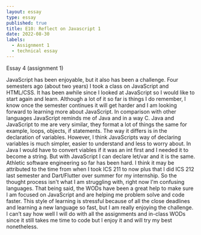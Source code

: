 ```yaml
---
layout: essay
type: essay
published: true
title: E10: Reflect on Javascript 1
date: 2022-08-30
labels:
  - Assignment 1
  - technical essay
---
```

Essay 4 (assignment 1)

JavaScript has been enjoyable, but it also has been a challenge. Four semesters ago (about two years) I took a class on JavaScript and HTML/CSS. It has been awhile since I looked at JavaScript so I would like to start again and learn. Although a lot of it so far is things I do remember, I know once the semester continues it will get harder and I am looking forward to learning more about JavaScript. 
	In comparison with other languages JavaScript reminds me of Java and in a way C. Java and JavaScript to me are very similar, they format a lot of things the same for example, loops, objects, if statements. The way it differs is in the declaration of variables. However, I think JavaScripts way of declaring variables is much simpler, easier to understand and less to worry about. In Java I would have to convert viables if it was an int first and I needed it to become a string. But with JavaScript I can declare let/var and it is the same. 
	Athletic software engineering so far has been hard. I think it may be attributed to the time from when I took ICS 211 to now plus that I did ICS 212 last semester and Dart/Flutter over summer for my internship. So the thought process isn't what I am struggling with, right now I'm confusing languages. That being said, the WODs have been a great help to make sure I am focused on JavaScript and are helping me problem solve and code faster. This style of learning is stressful because of all the close deadlines and learning a new language so fast, but I am really enjoying the challenge. I can’t say how well I will do with all the assignments and in-class WODs since it still takes me time to code but I enjoy it and will try my best nonetheless. 

